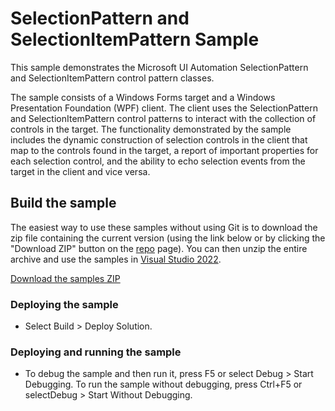 
# SelectionPattern and SelectionItemPattern Sample
This sample demonstrates the Microsoft UI Automation SelectionPattern and SelectionItemPattern control pattern classes.

The sample consists of a Windows Forms target and a Windows Presentation Foundation (WPF) client. The client uses the SelectionPattern and SelectionItemPattern control patterns to interact with the collection of controls in the target. The functionality demonstrated by the sample includes the dynamic construction of selection controls in the client that map to the controls found in the target, a report of important properties for each selection control, and the ability to echo selection events from the target in the client and vice versa.

## Build the sample
The easiest way to use these samples without using Git is to download the zip file containing the current version (using the link below or by clicking the "Download ZIP" button on the [repo](https://github.com/microsoft/WPF-Samples?tab=readme-ov-file) page). You can then unzip the entire archive and use the samples in [Visual Studio 2022](https://www.visualstudio.com/wpf-vs).

[Download the samples ZIP](../../../../archive/main.zip)

### Deploying the sample
- Select Build > Deploy Solution. 

### Deploying and running the sample
- To debug the sample and then run it, press F5 or select Debug >  Start Debugging. To run the sample without debugging, press Ctrl+F5 or selectDebug > Start Without Debugging. 

